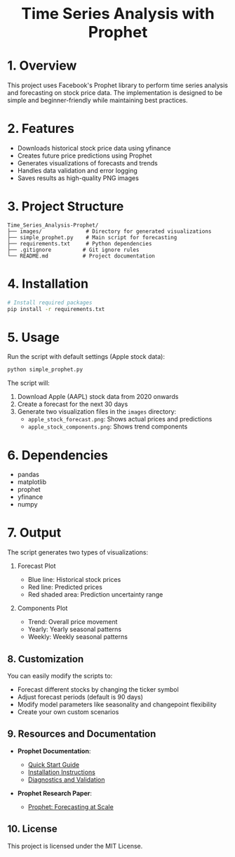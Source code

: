 <div style="font-size:2.5em; font-weight:bold; text-align:center; margin-top:20px;">Time Series Analysis with Prophet</div>

# 1. Overview
This project uses Facebook's Prophet library to perform time series analysis and forecasting on stock price data. The implementation is designed to be simple and beginner-friendly while maintaining best practices.

# 2. Features
- Downloads historical stock price data using yfinance
- Creates future price predictions using Prophet
- Generates visualizations of forecasts and trends
- Handles data validation and error logging
- Saves results as high-quality PNG images

# 3. Project Structure
```
Time_Series_Analysis-Prophet/
├── images/              # Directory for generated visualizations
├── simple_prophet.py    # Main script for forecasting
├── requirements.txt     # Python dependencies
├── .gitignore          # Git ignore rules
└── README.md           # Project documentation
```

# 4. Installation
```bash
# Install required packages
pip install -r requirements.txt
```

# 5. Usage
Run the script with default settings (Apple stock data):
```bash
python simple_prophet.py
```

The script will:
1. Download Apple (AAPL) stock data from 2020 onwards
2. Create a forecast for the next 30 days
3. Generate two visualization files in the `images` directory:
   - `apple_stock_forecast.png`: Shows actual prices and predictions
   - `apple_stock_components.png`: Shows trend components

# 6. Dependencies
- pandas
- matplotlib
- prophet
- yfinance
- numpy

# 7. Output
The script generates two types of visualizations:
1. Forecast Plot
   - Blue line: Historical stock prices
   - Red line: Predicted prices
   - Red shaded area: Prediction uncertainty range

2. Components Plot
   - Trend: Overall price movement
   - Yearly: Yearly seasonal patterns
   - Weekly: Weekly seasonal patterns

## 8. Customization

You can easily modify the scripts to:

- Forecast different stocks by changing the ticker symbol
- Adjust forecast periods (default is 90 days)
- Modify model parameters like seasonality and changepoint flexibility
- Create your own custom scenarios

## 9. Resources and Documentation

- **Prophet Documentation**:
  - [Quick Start Guide](https://facebook.github.io/prophet/docs/quick_start.html)
  - [Installation Instructions](https://facebook.github.io/prophet/docs/installation.html)
  - [Diagnostics and Validation](https://facebook.github.io/prophet/docs/diagnostics.html)

- **Prophet Research Paper**:
  - [Prophet: Forecasting at Scale](https://peerj.com/preprints/3190/)

## 10. License

This project is licensed under the MIT License. 